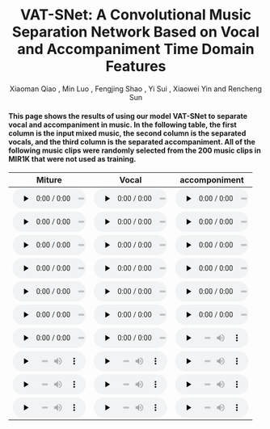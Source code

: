 # <center> VAT-SNet: A Convolutional Music Separation Network Based on Vocal and Accompaniment Time Domain Features</center>

<center> Xiaoman Qiao , Min Luo , Fengjing Shao , Yi Sui , Xiaowei Yin and Rencheng Sun </center> 

#### This page shows the results of using our model VAT-SNet to separate vocal and accompaniment in music. In the following table, the first column is the input mixed music, the second column is the separated vocals, and the third column is the separated accompaniment. All of the following music clips were randomly selected from the 200 music clips in MIR1K that were not used as training. 




|                 Miture                         |                  Vocal               |                accomponiment                          |
|:---------------------------------------------------------------------------------------------------------------------------------------------:|:---------------------------------------------------------------------------------------------------------------------------------------------:|:---------------------------------------------------------------------------------------------------------------------------------------------:|
| <audio id="audio" controls="" preload="none" style="width: 145px; height: 40px"><source id="mp3" src="./files/amy_3_03G/amy_3_03.wav"></audio> | <audio id="audio" controls="" preload="none" style="width: 145px; height: 40px"><source id="mp3" src="./files/amy_3_03G/spk1.wav"></audio> | <audio id="audio" controls="" preload="none" style="width: 145px; height: 40px"><source id="mp3" src="./files/amy_3_03G/spk2.wav"></audio> |
| <audio id="audio" controls="" preload="none" style="width: 145px; height: 40px"><source id="mp3" src="./files/amy_4_03G/amy_4_03.wav"></audio> | <audio id="audio" controls="" preload="none" style="width: 145px; height: 40px"><source id="mp3" src="./files/amy_4_03G/spk1.wav"></audio> | <audio id="audio" controls="" preload="none" style="width: 145px; height: 40px"><source id="mp3" src="./files/amy_4_03G/spk2.wav"></audio> |
| <audio id="audio" controls="" preload="none" style="width: 145px; height: 40px"><source id="mp3" src="./files/amy_10_03G/amy_10_03.wav"></audio> | <audio id="audio" controls="" preload="none" style="width: 145px; height: 40px"><source id="mp3" src="./files/amy_10_03G/spk1.wav"></audio> | <audio id="audio" controls="" preload="none" style="width: 145px; height: 40px"><source id="mp3" src="./files/amy_10_03G/spk2.wav"></audio> |
| <audio id="audio" controls="" preload="none" style="width: 145px; height: 40px"><source id="mp3" src="./files/amy_11_07G/amy_11_07.wav"></audio> | <audio id="audio" controls="" preload="none" style="width: 145px; height: 40px"><source id="mp3" src="./files/amy_11_07G/spk1.wav"></audio> | <audio id="audio" controls="" preload="none" style="width: 145px; height: 40px"><source id="mp3" src="./files/amy_11_07G/spk2.wav"></audio> |
| <audio id="audio" controls="" preload="none" style="width: 145px; height: 40px"><source id="mp3" src="./files/amy_12_05G/amy_12_05.wav"></audio> | <audio id="audio" controls="" preload="none" style="width: 145px; height: 40px"><source id="mp3" src="./files/amy_12_05G/spk1.wav"></audio> | <audio id="audio" controls="" preload="none" style="width: 145px; height: 40px"><source id="mp3" src="./files/amy_12_05G/spk2.wav"></audio> |
| <audio id="audio" controls="" preload="none" style="width: 145px; height: 40px"><source id="mp3" src="./files/amy_14_05G/amy_14_05.wav"></audio> | <audio id="audio" controls="" preload="none" style="width: 145px; height: 40px"><source id="mp3" src="./files/amy_14_05G/amy_14_05_v.wav"></audio> | <audio id="audio" controls="" preload="none" style="width: 145px; height: 40px"><source id="mp3" src="./files/amy_14_05G/amy_14_05_a.wav"></audio> |
| <audio id="audio" controls="" preload="none" style="width: 145px; height: 40px"><source id="mp3" src="./files/amy_15_11G/amy_15_11.wav"></audio> | <audio id="audio" controls="" preload="none" style="width: 145px; height: 40px"><source id="mp3" src="./files/amy_15_11G/spk1.wav"></audio> | <audio id="audio" controls="" preload="none" style="width: 145px; height: 40px"><source id="mp3" src="./files/amy_15_11G/spk2.wav"></audio> |
| <audio id="audio" controls="" preload="none" style="width: 145px; height: 40px"><source id="mp3" src="./files/amy_15_13G/amy_15_13.wav"></audio> | <audio id="audio" controls="" preload="none" style="width: 145px; height: 40px"><source id="mp3" src="./files/amy_15_13G/spk1.wav"></audio> | <audio id="audio" controls="" preload="none" style="width: 145px; height: 40px"><source id="mp3" src="./files/amy_15_13G/spk2.wav"></audio> |
| <audio id="audio" controls="" preload="none" style="width: 145px; height: 40px"><source id="mp3" src="./files/amy_16_01G/amy_16_01.wav"></audio> | <audio id="audio" controls="" preload="none" style="width: 145px; height: 40px"><source id="mp3" src="./files/amy_16_01G/spk1.wav"></audio> | <audio id="audio" controls="" preload="none" style="width: 145px; height: 40px"><source id="mp3" src="./files/amy_16_01G/spk2.wav"></audio> |
| <audio id="audio" controls="" preload="none" style="width: 145px; height: 40px"><source id="mp3" src="./files/abjones_1_01_4s/abjones_1_01_4s.wav"></audio> | <audio id="audio" controls="" preload="none" style="width: 145px; height: 40px"><source id="mp3" src="./files/abjones_1_01_4s/spk1.wav"></audio> | <audio id="audio" controls="" preload="none" style="width: 145px; height: 40px"><source id="mp3" src="./files/abjones_1_01_4s/spk2.wav"></audio> |



